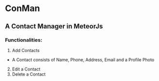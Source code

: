 # ConMan
## A Contact Manager in MeteorJs

### Functionalities:
1. Add Contacts
  * A Contact consists of Name, Phone, Address, Email and a Profile Photo
2. Edit a Contact
3. Delete a Contact
